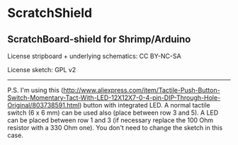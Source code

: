 ScratchShield
============

ScratchBoard-shield for Shrimp/Arduino
--------------------------------------



License stripboard + underlying schematics: CC BY-NC-SA

License sketch: GPL v2


---------------------------------------------------------

P.S. I'm using this (http://www.aliexpress.com/item/Tactile-Push-Button-Switch-Momentary-Tact-With-LED-12X12X7-0-4-pin-DIP-Through-Hole-Original/803738591.html) button with integrated LED. A normal tactile switch (6 x 6 mm) can be used also (place between row 3 and 5). A LED can be placed between row 1 and 3 (if necessary replace the 100 Ohm resistor with a 330 Ohm one). You don't need to change the sketch in this case. 
